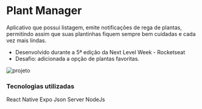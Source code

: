 # Plant Manager

Aplicativo que possui listagem, emite notificações de rega de plantas, permitindo assim que suas plantinhas fiquem sempre bem cuidadas e cada vez mais lindas.

  - Desenvolvido durante a 5ª edição da Next Level Week - Rocketseat
  - Desafio: adicionada a opção de plantas favoritas.
  
![projeto](https://github.com/anacarolinaferreira/plant-manager/blob/main/readme/projeto.gif)
 
### Tecnologias utilizadas
React Native
Expo
Json Server
NodeJs
